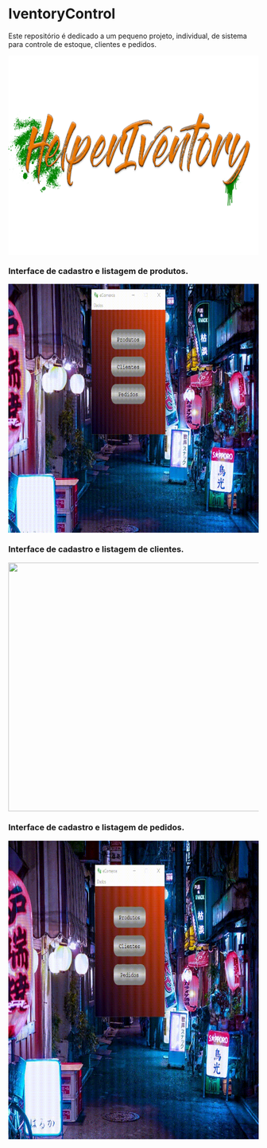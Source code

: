 # IventoryControl
Este repositório é dedicado a um pequeno projeto, individual, de sistema para controle de estoque, clientes e pedidos.
<p align="center">
  <img src="/images/logo.png" align="center" width="600" height="400" /><br>
</p>

<h3>Interface de cadastro e listagem de produtos.</h3>
<p>
  <img src="/imagesReadme/Produtos.gif" align="center" width="800" height="500" /><br>
</p>

<h3>Interface de cadastro e listagem de clientes.</h3>
<p>
  <img src="/imagesReadme/Clientes.gif" align="center" width="800" height="500" /><br>
</p>

<h3>Interface de cadastro e listagem de pedidos.</h3>
<p>
  <img src="/imagesReadme/Pedidos.gif" align="center" width="900" height="600" /><br>
</p>


